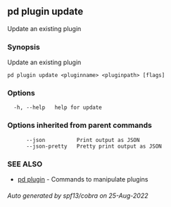 ## pd plugin update

Update an existing plugin

### Synopsis

Update an existing plugin

```
pd plugin update <pluginname> <pluginpath> [flags]
```

### Options

```
  -h, --help   help for update
```

### Options inherited from parent commands

```
      --json          Print output as JSON
      --json-pretty   Pretty print output as JSON
```

### SEE ALSO

* [pd plugin](/docs/commands/pd_plugin.html)	 - Commands to manipulate plugins

###### Auto generated by spf13/cobra on 25-Aug-2022
